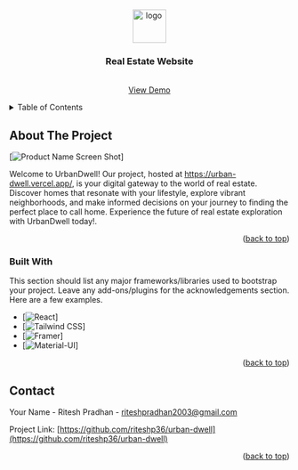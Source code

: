 <a name="readme-top"></a>




<!-- PROJECT LOGO -->
<br />
<div align="center">
   <img src="https://i.imgur.com/hkklJ0N.png" alt="logo"  height="60">
  <h3 align="center">Real Estate Website</h3>

  <p align="center">
    <br />
    <a href="https://urban-dwell.vercel.app/">View Demo</a>
</div>



<!-- TABLE OF CONTENTS -->
<details>
  <summary>Table of Contents</summary>
  <ol>
    <li>
      <a href="#about-the-project">About The Project</a>
      <ul>
        <li><a href="#built-with">Built With</a></li>
      </ul>
    </li>
    <li><a href="#contact">Contact</a></li>
  </ol>
</details>



<!-- ABOUT THE PROJECT -->
## About The Project

[![Product Name Screen Shot](https://i.imgur.com/tjQCPU4.png)]

Welcome to UrbanDwell! Our project, hosted at https://urban-dwell.vercel.app/, is your digital gateway to the world of real estate. Discover homes that resonate with your lifestyle, explore vibrant neighborhoods, and make informed decisions on your journey to finding the perfect place to call home. Experience the future of real estate exploration with UrbanDwell today!.

<p align="right">(<a href="#readme-top">back to top</a>)</p>



### Built With

This section should list any major frameworks/libraries used to bootstrap your project. Leave any add-ons/plugins for the acknowledgements section. Here are a few examples.

* [![React](https://img.shields.io/badge/React-61DAFB?style=for-the-badge&logo=react&logoColor=white)]
* [![Tailwind CSS](https://img.shields.io/badge/Tailwind_CSS-38B2AC?style=for-the-badge&logo=tailwind-css&logoColor=white)]
* [![Framer](https://img.shields.io/badge/Framer-0055FF?style=for-the-badge&logo=framer&logoColor=white)]
* [![Material-UI](https://img.shields.io/badge/Material--UI-0081CB?style=for-the-badge&logo=material-ui&logoColor=white)]

<p align="right">(<a href="#readme-top">back to top</a>)</p>


<!-- CONTACT -->
## Contact

Your Name - Ritesh Pradhan - riteshpradhan2003@gmail.com

Project Link: [https://github.com/riteshp36/urban-dwell](https://github.com/riteshp36/urban-dwell)

<p align="right">(<a href="#readme-top">back to top</a>)</p>
